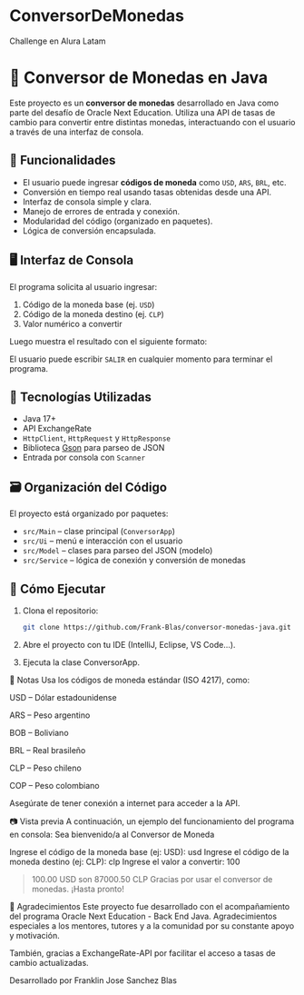 # ConversorDeMonedas
Challenge en Alura Latam
# 💱 Conversor de Monedas en Java

Este proyecto es un **conversor de monedas** desarrollado en Java como parte del desafío de Oracle Next Education. Utiliza una API de tasas de cambio para convertir entre distintas monedas, interactuando con el usuario a través de una interfaz de consola.

## 🚀 Funcionalidades

- El usuario puede ingresar **códigos de moneda** como `USD`, `ARS`, `BRL`, etc.
- Conversión en tiempo real usando tasas obtenidas desde una API.
- Interfaz de consola simple y clara.
- Manejo de errores de entrada y conexión.
- Modularidad del código (organizado en paquetes).
- Lógica de conversión encapsulada.

## 🖥️ Interfaz de Consola

El programa solicita al usuario ingresar:

1. Código de la moneda base (ej. `USD`)
2. Código de la moneda destino (ej. `CLP`)
3. Valor numérico a convertir

Luego muestra el resultado con el siguiente formato:


El usuario puede escribir `SALIR` en cualquier momento para terminar el programa.

## 🧱 Tecnologías Utilizadas

- Java 17+
- API ExchangeRate
- `HttpClient`, `HttpRequest` y `HttpResponse`
- Biblioteca [Gson](https://github.com/google/gson) para parseo de JSON
- Entrada por consola con `Scanner`

## 🗃️ Organización del Código

El proyecto está organizado por paquetes:

- `src/Main` – clase principal (`ConversorApp`)
- `src/Ui` – menú e interacción con el usuario
- `src/Model` – clases para parseo del JSON (modelo)
- `src/Service` – lógica de conexión y conversión de monedas

## 🧪 Cómo Ejecutar

1. Clona el repositorio:
   ```bash
   git clone https://github.com/Frank-Blas/conversor-monedas-java.git
2. Abre el proyecto con tu IDE (IntelliJ, Eclipse, VS Code...).

3. Ejecuta la clase ConversorApp.

📌 Notas
Usa los códigos de moneda estándar (ISO 4217), como:

USD – Dólar estadounidense

ARS – Peso argentino

BOB – Boliviano

BRL – Real brasileño

CLP – Peso chileno

COP – Peso colombiano

Asegúrate de tener conexión a internet para acceder a la API.

📷 Vista previa
A continuación, un ejemplo del funcionamiento del programa en consola:
Sea bienvenido/a al Conversor de Moneda

Ingrese el código de la moneda base (ej: USD): usd
Ingrese el código de la moneda destino (ej: CLP): clp
Ingrese el valor a convertir: 100
> 100.00 USD son 87000.50 CLP
Gracias por usar el conversor de monedas. ¡Hasta pronto!

🙌 Agradecimientos
Este proyecto fue desarrollado con el acompañamiento del programa Oracle Next Education - Back End Java.
Agradecimientos especiales a los mentores, tutores y a la comunidad por su constante apoyo y motivación.

También, gracias a ExchangeRate-API por facilitar el acceso a tasas de cambio actualizadas.

Desarrollado por Franklin Jose Sanchez Blas
